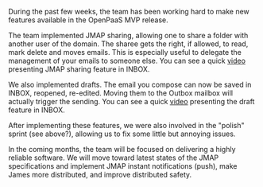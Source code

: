 
During the past few weeks, the team has been working hard to make new features available in the OpenPaaS MVP release.


The team implemented JMAP sharing, allowing one to share a folder with another user of the domain. The sharee gets the right, if allowed, to read, mark delete and moves emails. This is especially useful to delegate the management of your emails to someone else. You can see a quick [video](https://www.youtube.com/watch?v=iKygmVKH-xU) presenting JMAP sharing feature in INBOX.


We also implemented drafts. The email you compose can now be saved in INBOX, reopened, re-edited. Moving them to the Outbox mailbox will actually trigger the sending. You can see a quick [video](https://www.youtube.com/watch?v=iKygmVKH-xU) presenting the draft feature in INBOX.


After implementing these features, we were also involved in the "polish" sprint (see above?), allowing us to fix some little but annoying issues.


In the coming months, the team will be focused on delivering a highly reliable software. We will move toward latest states of the JMAP specifications and implement JMAP instant notifications (push), make James more distributed, and improve distributed safety.

